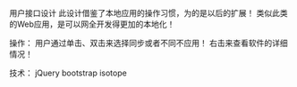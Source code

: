 用户接口设计
此设计借鉴了本地应用的操作习惯，为的是以后的扩展！
类似此类的Web应用，是可以网全开发得更加的本地化！



操作：
用户通过单击、双击来选择同步或者不同不应用！
右击来查看软件的详细情况！

技术：
jQuery
bootstrap
isotope

